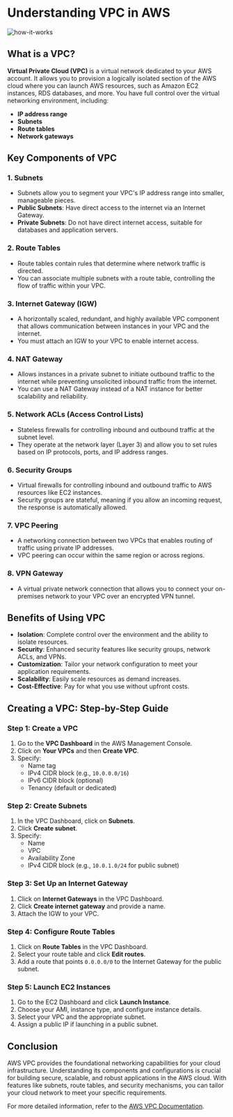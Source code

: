 # Understanding VPC in AWS

![how-it-works](https://github.com/user-attachments/assets/817f2a88-5799-4262-ae0c-34ca31f80dfd)


## What is a VPC?

 **Virtual Private Cloud (VPC)** is a virtual network dedicated to your AWS account. It allows you to provision a logically isolated section of the AWS cloud where you can launch AWS resources, such as Amazon EC2 instances, RDS databases, and more. You have full control over the virtual networking environment, including:

- **IP address range**
- **Subnets**
- **Route tables**
- **Network gateways**

## Key Components of VPC

### 1. **Subnets**
   - Subnets allow you to segment your VPC's IP address range into smaller, manageable pieces.
   - **Public Subnets**: Have direct access to the internet via an Internet Gateway.
   - **Private Subnets**: Do not have direct internet access, suitable for databases and application servers.

### 2. **Route Tables**
   - Route tables contain rules that determine where network traffic is directed.
   - You can associate multiple subnets with a route table, controlling the flow of traffic within your VPC.

### 3. **Internet Gateway (IGW)**
   - A horizontally scaled, redundant, and highly available VPC component that allows communication between instances in your VPC and the internet.
   - You must attach an IGW to your VPC to enable internet access.

### 4. **NAT Gateway**
   - Allows instances in a private subnet to initiate outbound traffic to the internet while preventing unsolicited inbound traffic from the internet.
   - You can use a NAT Gateway instead of a NAT instance for better scalability and reliability.

### 5. **Network ACLs (Access Control Lists)**
   - Stateless firewalls for controlling inbound and outbound traffic at the subnet level.
   - They operate at the network layer (Layer 3) and allow you to set rules based on IP protocols, ports, and IP address ranges.

### 6. **Security Groups**
   - Virtual firewalls for controlling inbound and outbound traffic to AWS resources like EC2 instances.
   - Security groups are stateful, meaning if you allow an incoming request, the response is automatically allowed.

### 7. **VPC Peering**
   - A networking connection between two VPCs that enables routing of traffic using private IP addresses.
   - VPC peering can occur within the same region or across regions.

### 8. **VPN Gateway**
   - A virtual private network connection that allows you to connect your on-premises network to your VPC over an encrypted VPN tunnel.

## Benefits of Using VPC

- **Isolation**: Complete control over the environment and the ability to isolate resources.
- **Security**: Enhanced security features like security groups, network ACLs, and VPNs.
- **Customization**: Tailor your network configuration to meet your application requirements.
- **Scalability**: Easily scale resources as demand increases.
- **Cost-Effective**: Pay for what you use without upfront costs.

## Creating a VPC: Step-by-Step Guide

### Step 1: Create a VPC

1. Go to the **VPC Dashboard** in the AWS Management Console.
2. Click on **Your VPCs** and then **Create VPC**.
3. Specify:
   - Name tag
   - IPv4 CIDR block (e.g., `10.0.0.0/16`)
   - IPv6 CIDR block (optional)
   - Tenancy (default or dedicated)

### Step 2: Create Subnets

1. In the VPC Dashboard, click on **Subnets**.
2. Click **Create subnet**.
3. Specify:
   - Name
   - VPC
   - Availability Zone
   - IPv4 CIDR block (e.g., `10.0.1.0/24` for public subnet)

### Step 3: Set Up an Internet Gateway

1. Click on **Internet Gateways** in the VPC Dashboard.
2. Click **Create internet gateway** and provide a name.
3. Attach the IGW to your VPC.

### Step 4: Configure Route Tables

1. Click on **Route Tables** in the VPC Dashboard.
2. Select your route table and click **Edit routes**.
3. Add a route that points `0.0.0.0/0` to the Internet Gateway for the public subnet.

### Step 5: Launch EC2 Instances

1. Go to the EC2 Dashboard and click **Launch Instance**.
2. Choose your AMI, instance type, and configure instance details.
3. Select your VPC and the appropriate subnet.
4. Assign a public IP if launching in a public subnet.

## Conclusion

AWS VPC provides the foundational networking capabilities for your cloud infrastructure. Understanding its components and configurations is crucial for building secure, scalable, and robust applications in the AWS cloud. With features like subnets, route tables, and security mechanisms, you can tailor your cloud network to meet your specific requirements.

For more detailed information, refer to the [AWS VPC Documentation](https://docs.aws.amazon.com/vpc/latest/userguide/what-is-amazon-vpc.html).
